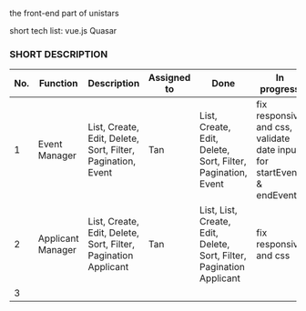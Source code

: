 the front-end part of unistars

short tech list: vue.js Quasar

### SHORT DESCRIPTION 
No.| Function | Description| Assigned to | Done | In progress | Notes 
---| ---------| -----------| ------------| -----|-------------|------
1  | Event Manager | List, Create, Edit, Delete, Sort, Filter, Pagination, Event | Tan | List, Create, Edit, Delete, Sort, Filter, Pagination, Event | fix responsive and css, validate date input for startEvent & endEvent |
2  | Applicant Manager|List, Create, Edit, Delete, Sort, Filter, Pagination Applicant | Tan | List, List, Create, Edit, Delete, Sort, Filter, Pagination Applicant | fix responsive and css |
3  |  | |  |  |  |
